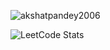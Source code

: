 <p align="left"> <img src="https://komarev.com/ghpvc/?username=akshatpandey2006&label=Profile%20views&color=0e75b6&style=flat" alt="akshatpandey2006" /> </p>

![LeetCode Stats](https://leetcard.jacoblin.cool/Good_Coder_3231?theme=dark&font=baloo&ext=heatmap)

